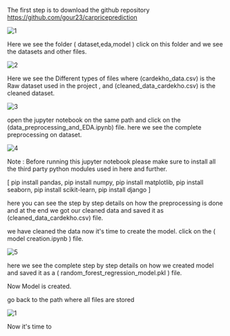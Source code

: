 The first step is to download the github repository https://github.com/gour23/carpriceprediction

![1](https://user-images.githubusercontent.com/91954903/222779266-7ccf5a69-98cd-42f8-b466-2b1d00a5c13c.png)

Here we see the folder ( dataset,eda,model ) click on this folder and we see the datasets and other files.

![2](https://user-images.githubusercontent.com/91954903/222779943-bd39ff0b-5bb5-4eca-b5f6-2d62b1811cce.png)

Here we see the Different types of files where (cardekho_data.csv) is the Raw dataset used in the project , and (cleaned_data_cardekho.csv) is the cleaned dataset.

![3](https://user-images.githubusercontent.com/91954903/222780963-555f0b90-17ae-4e5a-99cb-740e236ddee6.png)

open the jupyter notebook on the same path and click on the (data_preprocessing_and_EDA.ipynb) file.
here we see the complete preprocessing on dataset.

![4](https://user-images.githubusercontent.com/91954903/222781473-0740d149-2743-4d1e-9bb1-86fae1c4f676.png)

Note : Before running this jupyter notebook please make sure to install all the third party python modules used in here and further.

[ pip install pandas,
pip install numpy,
pip install matplotlib,
pip install seaborn,
pip install scikit-learn,
pip install django ]


here you can see the step by step details on how the preprocessing is done and at the end we got our cleaned data and saved it as (cleaned_data_cardekho.csv) file.

we have cleaned the data now it's time to create the model.
click on the  ( model creation.ipynb ) file. 

![5](https://user-images.githubusercontent.com/91954903/222787916-1271612d-6d0c-4310-87f7-45504bc0ef8d.png)


here we see the complete step by step details on how we created model and saved it as a ( random_forest_regression_model.pkl ) file.

Now Model is created.

go back to the path where all files are stored

![1](https://user-images.githubusercontent.com/91954903/222779266-7ccf5a69-98cd-42f8-b466-2b1d00a5c13c.png)


Now it's time to 


